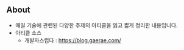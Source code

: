 ## About
* 매일 기술에 관련된 다양한 주제의 아티클을 읽고 짧게 정리한 내용입니다.
* 아티클 소스
    * 개발자스럽다 : https://blog.gaerae.com/